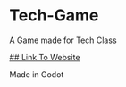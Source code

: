 # Tech-Game
A Game made for Tech Class

[## Link To Website](https://darkslayer3202.github.io/Tech-Game/)

Made in Godot
